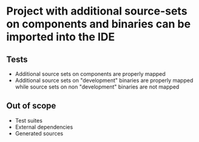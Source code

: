 # Project with additional source-sets on components and binaries can be imported into the IDE

## Tests

- Additional source sets on components are properly mapped
- Additional source sets on "development" binaries are properly mapped while source sets on non "development" binaries are not mapped

## Out of scope

- Test suites
- External dependencies
- Generated sources
